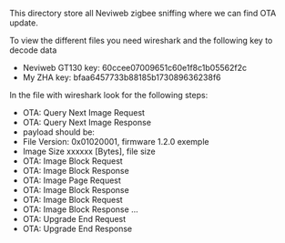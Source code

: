 This directory store all Neviweb zigbee sniffing where we can find OTA update.

To view the different files you need wireshark and the following key to decode data

- Neviweb GT130 key: 60ccee07009651c60e1f8c1b05562f2c
- My ZHA key: bfaa6457733b88185b173089636238f6

In the file with wireshark look for the following steps:

- OTA: Query Next Image Request
- OTA: Query Next Image Response 
 - payload should be:
 - File Version: 0x01020001, firmware 1.2.0 exemple
 - Image Size xxxxxx [Bytes], file size
- OTA: Image Block Request
- OTA: Image Block Response
- OTA: Image Page Request
- OTA: Image Block Response
- OTA: Image Block Request
- OTA: Image Block Response
...
- OTA: Upgrade End Request
- OTA: Upgrade End Response

